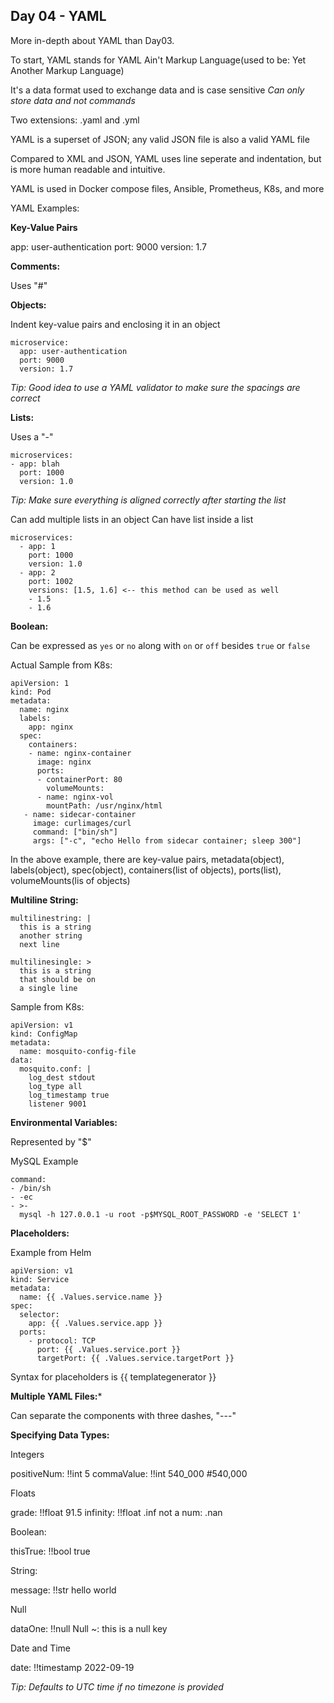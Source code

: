 ## Day 04 - YAML

More in-depth about YAML than Day03.

To start, YAML stands for YAML Ain't Markup Language(used to be: Yet Another Markup Language)

It's a data format used to exchange data and is case sensitive
*Can only store data and not commands*

Two extensions: .yaml and .yml

YAML is a superset of JSON; any valid JSON file is also a valid YAML file

Compared to XML and JSON, YAML uses line seperate and indentation, but is more human readable and intuitive.

YAML is used in Docker compose files, Ansible, Prometheus, K8s, and more

YAML Examples:

**Key-Value Pairs**

app: user-authentication
port: 9000
version: 1.7

**Comments:**

Uses "#" 

**Objects:**

Indent key-value pairs and enclosing it in an object
```
microservice:
  app: user-authentication
  port: 9000
  version: 1.7
```
*Tip: Good idea to use a YAML validator to make sure the spacings are correct*

**Lists:**

Uses a "-"
```
microservices:
- app: blah
  port: 1000
  version: 1.0
```
*Tip: Make sure everything is aligned correctly after starting the list*

Can add multiple lists in an object
Can have list inside a list
```
microservices:
  - app: 1
    port: 1000
    version: 1.0
  - app: 2
    port: 1002
    versions: [1.5, 1.6] <-- this method can be used as well
    - 1.5
    - 1.6
```
**Boolean:**

Can be expressed as ```yes``` or ```no``` along with ```on``` or ```off``` besides ```true``` or ```false```


Actual Sample from K8s:

```
apiVersion: 1
kind: Pod
metadata: 
  name: nginx
  labels:
    app: nginx
  spec: 
    containers:
    - name: nginx-container
      image: nginx
      ports:
      - containerPort: 80
        volumeMounts:
      - name: nginx-vol
        mountPath: /usr/nginx/html
   - name: sidecar-container
     image: curlimages/curl
     command: ["bin/sh"]
     args: ["-c", "echo Hello from sidecar container; sleep 300"]
```

In the above example, there are key-value pairs, metadata(object), labels(object), spec(object), containers(list of objects), ports(list), volumeMounts(lis of objects)

**Multiline String:**

```
multilinestring: |
  this is a string
  another string
  next line
``` 

```
multilinesingle: >
  this is a string
  that should be on 
  a single line
```

Sample from K8s:
```
apiVersion: v1
kind: ConfigMap
metadata:
  name: mosquito-config-file
data:
  mosquito.conf: |
    log_dest stdout
    log_type all
    log_timestamp true
    listener 9001
```

**Environmental Variables:**

Represented by "$"

MySQL Example
```
command:
- /bin/sh
- -ec
- >-
  mysql -h 127.0.0.1 -u root -p$MYSQL_ROOT_PASSWORD -e 'SELECT 1'
```

**Placeholders:**

Example from Helm
```
apiVersion: v1
kind: Service
metadata:
  name: {{ .Values.service.name }}
spec:
  selector:
    app: {{ .Values.service.app }}
  ports:
    - protocol: TCP
      port: {{ .Values.service.port }}
      targetPort: {{ .Values.service.targetPort }}
```      
Syntax for placeholders is {{ templategenerator }} 

**Multiple YAML Files:***

Can separate the components with three dashes, "---"

**Specifying Data Types:**

Integers

positiveNum: !!int 5
commaValue: !!int 540_000 #540,000

Floats

grade: !!float 91.5
infinity: !!float .inf
not a num: .nan

Boolean:

thisTrue: !!bool true

String:

message: !!str hello world

Null

dataOne: !!null Null
~: this is a null key

Date and Time

date: !!timestamp 2022-09-19

*Tip: Defaults to UTC time if no timezone is provided*
